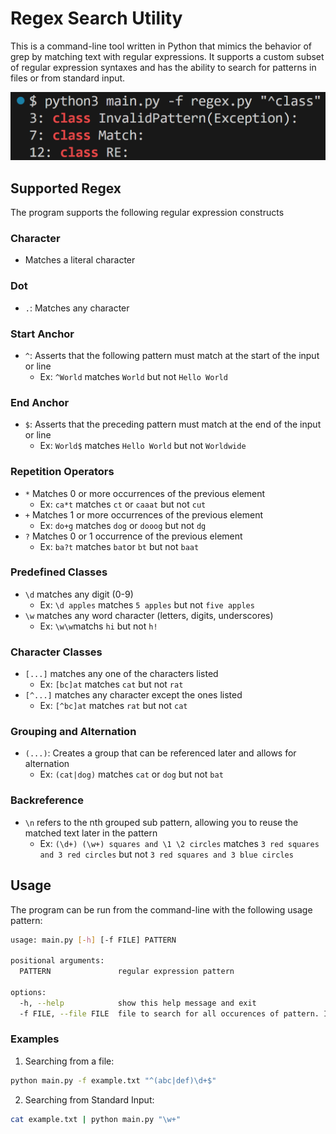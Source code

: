 # Regex Search Utility

This is a command-line tool written in Python that mimics the behavior of grep by matching text with regular expressions. It supports a custom subset of regular expression syntaxes and has the ability to search for patterns in files or from standard input.

![example](images/example.png)

## Supported Regex

The program supports the following regular expression constructs

### Character

- Matches a literal character 

### Dot

- `.`: Matches any character

### Start Anchor

- `^`: Asserts that the following pattern must match at the start of the input or line
    - Ex: `^World` matches `World` but not `Hello World`

### End Anchor

- `$`:  Asserts that the preceding pattern must match at the end of the input or line
    - Ex: `World$` matches `Hello World` but not `Worldwide`

### Repetition Operators

- `*` Matches 0 or more occurrences of the previous element
    - Ex: `ca*t` matches `ct` or `caaat` but not `cut`
- `+` Matches 1 or more occurrences of the previous element
    - Ex: `do+g` matches `dog` or `dooog` but not `dg`
- `?` Matches 0 or 1 occurrence of the previous element
    - Ex: `ba?t` matches `bat`or `bt` but not `baat`

### Predefined Classes

- `\d` matches any digit (0-9)
    - Ex: `\d apples` matches `5 apples` but not `five apples`
- `\w` matches any word character (letters, digits, underscores)
    - Ex: `\w\w`matchs `hi` but not `h!`

### Character Classes

- `[...]` matches any one of the characters listed
    - Ex: `[bc]at` matches `cat` but not `rat`
- `[^...]` matches any character except the ones listed
    - Ex: `[^bc]at` matches `rat` but not `cat`


### Grouping and Alternation

- `(...)`: Creates a group that can be referenced later and allows for alternation
    - Ex: `(cat|dog)` matches `cat` or `dog` but not `bat`

### Backreference

- `\n` refers to the nth grouped sub pattern, allowing you to reuse the matched text later in the pattern
    - Ex: `(\d+) (\w+) squares and \1 \2 circles` matches `3 red squares and 3 red circles` but not `3 red squares and 3 blue circles`

  

## Usage

The program can be run from the command-line with the following usage pattern:

  
```bash
usage: main.py [-h] [-f FILE] PATTERN

positional arguments:
  PATTERN               regular expression pattern

options:
  -h, --help            show this help message and exit
  -f FILE, --file FILE  file to search for all occurences of pattern. If no file is provided read from stdin
```
  

### Examples

1. Searching from a file:

```bash
python main.py -f example.txt "^(abc|def)\d+$"
```

2. Searching from Standard Input:

```bash
cat example.txt | python main.py "\w+"
```